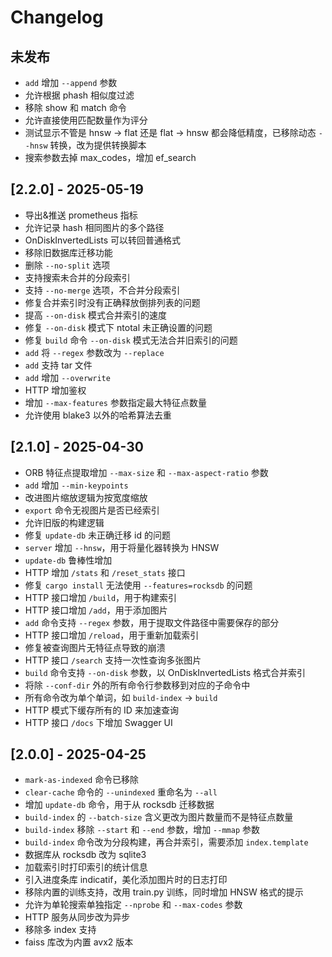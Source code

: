 # Changelog

## 未发布

- `add` 增加 `--append` 参数
- 允许根据 phash 相似度过滤
- 移除 show 和 match 命令
- 允许直接使用匹配数量作为评分
- 测试显示不管是 hnsw -> flat 还是 flat -> hnsw 都会降低精度，已移除动态 `--hnsw` 转换，改为提供转换脚本
- 搜索参数去掉 max_codes，增加 ef_search

## [2.2.0] - 2025-05-19

- 导出&推送 prometheus 指标
- 允许记录 hash 相同图片的多个路径
- OnDiskInvertedLists 可以转回普通格式
- 移除旧数据库迁移功能
- 删除 `--no-split` 选项
- 支持搜索未合并的分段索引
- 支持 `--no-merge` 选项，不合并分段索引
- 修复合并索引时没有正确释放倒排列表的问题
- 提高 `--on-disk` 模式合并索引的速度
- 修复 `--on-disk` 模式下 ntotal 未正确设置的问题
- 修复 `build` 命令 `--on-disk` 模式无法合并旧索引的问题
- `add` 将 `--regex` 参数改为 `--replace`
- `add` 支持 tar 文件
- `add` 增加 `--overwrite`
- HTTP 增加鉴权
- 增加 `--max-features` 参数指定最大特征点数量
- 允许使用 blake3 以外的哈希算法去重

## [2.1.0] - 2025-04-30

- ORB 特征点提取增加 `--max-size` 和 `--max-aspect-ratio` 参数
- `add` 增加 `--min-keypoints`
- 改进图片缩放逻辑为按宽度缩放
- `export` 命令无视图片是否已经索引
- 允许旧版的构建逻辑
- 修复 `update-db` 未正确迁移 id 的问题
- `server` 增加 `--hnsw`，用于将量化器转换为 HNSW
- `update-db` 鲁棒性增加
- HTTP 增加 `/stats` 和 `/reset_stats` 接口
- 修复 `cargo install` 无法使用 `--features=rocksdb` 的问题
- HTTP 接口增加 `/build`，用于构建索引
- HTTP 接口增加 `/add`，用于添加图片
- `add` 命令支持 `--regex` 参数，用于提取文件路径中需要保存的部分
- HTTP 接口增加 `/reload`，用于重新加载索引
- 修复被查询图片无特征点导致的崩溃
- HTTP 接口 `/search` 支持一次性查询多张图片
- `build` 命令支持 `--on-disk` 参数，以 OnDiskInvertedLists 格式合并索引
- 将除 `--conf-dir` 外的所有命令行参数移到对应的子命令中
- 所有命令改为单个单词，如 `build-index` -> `build`
- HTTP 模式下缓存所有的 ID 来加速查询
- HTTP 接口 `/docs` 下增加 Swagger UI

## [2.0.0] - 2025-04-25

- `mark-as-indexed` 命令已移除
- `clear-cache` 命令的 `--unindexed` 重命名为 `--all`
- 增加 `update-db` 命令，用于从 rocksdb 迁移数据
- `build-index` 的 `--batch-size` 含义更改为图片数量而不是特征点数量
- `build-index` 移除 `--start` 和 `--end` 参数，增加 `--mmap` 参数
- `build-index` 命令改为分段构建，再合并索引，需要添加 `index.template`
- 数据库从 rocksdb 改为 sqlite3
- 加载索引时打印索引的统计信息
- 引入进度条库 indicatif，美化添加图片时的日志打印
- 移除内置的训练支持，改用 train.py 训练，同时增加 HNSW 格式的提示
- 允许为单轮搜索单独指定 `--nprobe` 和 `--max-codes` 参数
- HTTP 服务从同步改为异步
- 移除多 index 支持
- faiss 库改为内置 avx2 版本
